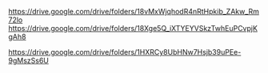 https://drive.google.com/drive/folders/18vMxWjqhodR4nRtHpkib_ZAkw_Rm72lo
https://drive.google.com/drive/folders/18Xge5Q_iXTYEYVSkzTwhEuPCvpjKgAh8




https://drive.google.com/drive/folders/1HXRCy8UbHNw7Hsjb39uPEe-9gMszSs6U
